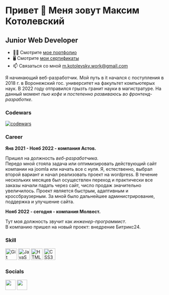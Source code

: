 Привет 👋 Меня зовут Максим Котолевский
=================================

Junior Web Developer
--------------------

* 👨‍💻  Смотрите [мое портфолио](http://#)
* 🖥️  Смотрите [мои сертификаты](https://github.com/mkotolevsky/my_certificates)
* 📫  Связаться со мной [m.kotolevsky.work@gmail.com](mailto:m.kotolevsky.work@gmail.com)

Я начинающий веб-разработчик. Мой путь в it начался с поступления в 2018 г. в Воронежский гос. университет на факультет компьютерых наук. В 2022 году отправился грызть гранит науки в магистратуре. На данный момент *пью кофе* и *постепенно развиваюсь во фронтенд-разработке*.

### Codewars

[![codewars](https://www.codewars.com/users/mkotolevsky/badges/large)](https://www.codewars.com/users/mkotolevsky)

### Career

**Янв 2021 - Нояб 2022 - компания Астов.**  

Пришел на должность *веб-разработчика*.   
Передо мной стояла задача или оптимизировать действующий сайт компании на joomla или начать все с нуля. Я, естественно, выбрал второй вариант и начал реализовать проект на wordpress. В течение нескольких месяцев был осуществлен переход и практически все заказы начали падать через сайт, число продаж значительно увеличилось. Проект является быстрым, адаптивным и кроссбраузерным. За мной было дальнейшее администрирование, поддержка и улучшение сайта.

**Нояб 2022 - сегодня - компания Молвест.**   

Тут моя должность звучит как *инженер-программист*.  
В компанию пришел на новый проект: внедрение Битрикс24.

### Skill

<p align="left">
<a href="https://git-scm.com/" target="_blank" rel="noreferrer"><img src="https://raw.githubusercontent.com/danielcranney/readme-generator/main/public/icons/skills/git-colored.svg" width="36" height="36" alt="Git" /></a>
<a href="https://developer.mozilla.org/en-US/docs/Web/JavaScript" target="_blank" rel="noreferrer"><img src="https://raw.githubusercontent.com/danielcranney/readme-generator/main/public/icons/skills/javascript-colored.svg" width="36" height="36" alt="JavaScript" /></a>
<a href="https://developer.mozilla.org/en-US/docs/Glossary/HTML5" target="_blank" rel="noreferrer"><img src="https://raw.githubusercontent.com/danielcranney/readme-generator/main/public/icons/skills/html5-colored.svg" width="36" height="36" alt="HTML5" /></a>
<a href="https://www.w3.org/TR/CSS/#css" target="_blank" rel="noreferrer"><img src="https://raw.githubusercontent.com/danielcranney/readme-generator/main/public/icons/skills/css3-colored.svg" width="36" height="36" alt="CSS3" /></a>
</p>

### Socials

<p align="left"> <a href="https://www.github.com/mkotolevsky" target="_blank" rel="noreferrer"><img src="https://raw.githubusercontent.com/danielcranney/readme-generator/main/public/icons/socials/github.svg" width="32" height="32" /></a> <a href="http://www.instagram.com/theycallmeemaxy" target="_blank" rel="noreferrer"><img src="https://raw.githubusercontent.com/danielcranney/readme-generator/main/public/icons/socials/instagram.svg" width="32" height="32" /></a></p>
